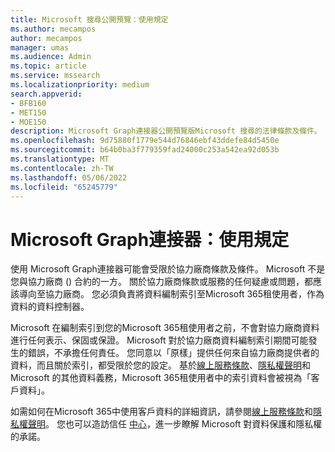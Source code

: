 ```yaml
---
title: Microsoft 搜尋公開預覽：使用規定
ms.author: mecampos
author: mecampos
manager: umas
ms.audience: Admin
ms.topic: article
ms.service: mssearch
ms.localizationpriority: medium
search.appverid:
- BFB160
- MET150
- MOE150
description: Microsoft Graph連接器公開預覽版Microsoft 搜尋的法律條款及條件。
ms.openlocfilehash: 9d75880f1779e544d76846ebf43ddefe84d5450e
ms.sourcegitcommit: b64b0ba3f779359fad24000c253a542ea92d053b
ms.translationtype: MT
ms.contentlocale: zh-TW
ms.lasthandoff: 05/06/2022
ms.locfileid: "65245779"
---
```

<!---Previous ms.author: anfowler --->

# <a name="microsoft-graph-connectors-terms-of-use"></a>Microsoft Graph連接器：使用規定

使用 Microsoft Graph連接器可能會受限於協力廠商條款及條件。 Microsoft 不是您與協力廠商 () 合約的一方。 關於協力廠商條款或服務的任何疑慮或問題，都應該導向至協力廠商。 您必須負責將資料編制索引至Microsoft 365租使用者，作為資料的資料控制器。

Microsoft 在編制索引到您的Microsoft 365租使用者之前，不會對協力廠商資料進行任何表示、保固或保證。  Microsoft 對於協力廠商資料編制索引期間可能發生的錯誤，不承擔任何責任。  您同意以「原樣」提供任何來自協力廠商提供者的資料，而且關於索引，都受限於您的設定。 基於[線上服務條款](http://www.microsoftvolumelicensing.com/Downloader.aspx?documenttype=OST&lang=English)、[隱私權聲明](https://privacy.microsoft.com/privacystatement)和 Microsoft 的其他資料義務，Microsoft 365租使用者中的索引資料會被視為「客戶資料」。

如需如何在Microsoft 365中使用客戶資料的詳細資訊，請參閱[線上服務條款](http://www.microsoftvolumelicensing.com/Downloader.aspx?documenttype=OST&lang=English)和[隱私權聲明](https://privacy.microsoft.com/privacystatement)。 您也可以造訪信任 [中心](https://www.microsoft.com/trust-center)，進一步瞭解 Microsoft 對資料保護和隱私權的承諾。
